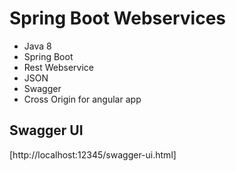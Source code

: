 # Spring Boot Webservices

* Java 8
* Spring Boot
* Rest Webservice
* JSON
* Swagger
* Cross Origin for angular app

## Swagger UI
[http://localhost:12345/swagger-ui.html]